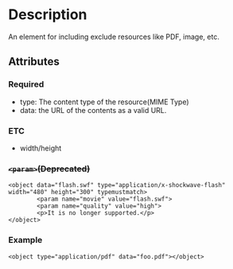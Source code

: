 # Description

An element for including exclude resources like PDF, image, etc.

## Attributes

### Required

- type: The content type of the resource(MIME Type)
- data: the URL of the contents as a valid URL.

### ETC

- width/height

### ~~`<param>`(Deprecated)~~

```
<object data="flash.swf" type="application/x-shockwave-flash" width="480" height="300" typemustmatch>
		<param name="movie" value="flash.swf">
		<param name="quality" value="high">
		<p>It is no longer supported.</p>
</object>
```

### Example

`<object type="application/pdf" data="foo.pdf"></object>`
